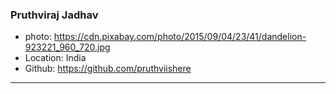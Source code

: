 ### Pruthviraj Jadhav
- photo: https://cdn.pixabay.com/photo/2015/09/04/23/41/dandelion-923221_960_720.jpg
- Location: India
- Github: https://github.com/pruthviishere
***